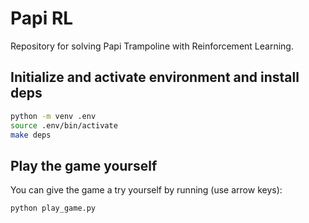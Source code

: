 # Papi RL
Repository for solving Papi Trampoline with Reinforcement Learning.

## Initialize and activate environment and install deps
```bash
python -m venv .env
source .env/bin/activate
make deps
```

## Play the game yourself
You can give the game a try yourself by running (use arrow keys):

```bash
python play_game.py
```
